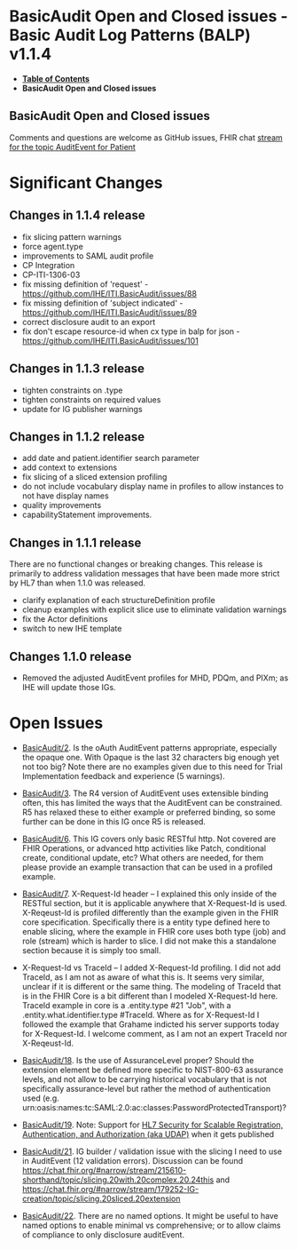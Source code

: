 # BasicAudit Open and Closed issues - Basic Audit Log Patterns (BALP) v1.1.4

* [**Table of Contents**](toc.md)
* **BasicAudit Open and Closed issues**

## BasicAudit Open and Closed issues

Comments and questions are welcome as GitHub issues, FHIR chat [stream for the topic AuditEvent for Patient](https://chat.fhir.org/#narrow/stream/179247-Security-and.20Privacy/topic/AuditEvent.20for.20Patient)

# Significant Changes

## Changes in 1.1.4 release

* fix slicing pattern warnings
* force agent.type
* improvements to SAML audit profile
* CP Integration
* CP-ITI-1306-03
* fix missing definition of 'request' - https://github.com/IHE/ITI.BasicAudit/issues/88
* fix missing definition of 'subject indicated' - https://github.com/IHE/ITI.BasicAudit/issues/89
* correct disclosure audit to an export
* fix don't escape resource-id when cx type in balp for json - https://github.com/IHE/ITI.BasicAudit/issues/101

## Changes in 1.1.3 release

* tighten constraints on .type
* tighten constraints on required values
* update for IG publisher warnings

## Changes in 1.1.2 release

* add date and patient.identifier search parameter
* add context to extensions
* fix slicing of a sliced extension profiling
* do not include vocabulary display name in profiles to allow instances to not have display names
* quality improvements
* capabilityStatement improvements.

## Changes in 1.1.1 release

There are no functional changes or breaking changes. This release is primarily to address validation messages that have been made more strict by HL7 than when 1.1.0 was released.

* clarify explanation of each structureDefinition profile
* cleanup examples with explicit slice use to eliminate validation warnings
* fix the Actor definitions
* switch to new IHE template

## Changes 1.1.0 release

* Removed the adjusted AuditEvent profiles for MHD, PDQm, and PIXm; as IHE will update those IGs.

# Open Issues

* [BasicAudit/2](https://github.com/IHE/ITI.BasicAudit/issues/41). Is the oAuth AuditEvent patterns appropriate, especially the opaque one. With Opaque is the last 32 characters big enough yet not too big? Note there are no examples given due to this need for Trial Implementation feedback and experience (5 warnings).
* [BasicAudit/3](https://github.com/IHE/ITI.BasicAudit/issues/42). The R4 version of AuditEvent uses extensible binding often, this has limited the ways that the AuditEvent can be constrained. R5 has relaxed these to either example or preferred binding, so some further can be done in this IG once R5 is released.
* [BasicAudit/6](https://github.com/IHE/ITI.BasicAudit/issues/45). This IG covers only basic RESTful http. Not covered are FHIR Operations, or advanced http activities like Patch, conditional create, conditional update, etc? What others are needed, for them please provide an example transaction that can be used in a profiled example.
* [BasicAudit/7](https://github.com/IHE/ITI.BasicAudit/issues/46). X-Request-Id header – I explained this only inside of the RESTful section, but it is applicable anywhere that X-Request-Id is used. X-Reqeust-Id is profiled differently than the example given in the FHIR core specification. Specifically there is a entity type defined here to enable slicing, where the example in FHIR core uses both type (job) and role (stream) which is harder to slice. I did not make this a standalone section because it is simply too small. 
* X-Request-Id vs TraceId – I added X-Request-Id profiling. I did not add TraceId, as I am not as aware of what this is. It seems very similar, unclear if it is different or the same thing. The modeling of TraceId that is in the FHIR Core is a bit different than I modeled X-Request-Id here. TraceId example in core is a .entity.type #21 "Job", with a .entity.what.identifier.type #TraceId. Where as for X-Request-Id I followed the example that Grahame indicted his server supports today for X-Request-Id. I welcome comment, as I am not an expert TraceId nor X-Reqeust-Id.
 
* [BasicAudit/18](https://github.com/IHE/ITI.BasicAudit/issues/55). Is the use of AssuranceLevel proper? Should the extension element be defined more specific to NIST-800-63 assurance levels, and not allow to be carrying historical vocabulary that is not specifically assurance-level but rather the method of authentication used (e.g. urn:oasis:names:tc:SAML:2.0:ac:classes:PasswordProtectedTransport)?
* [BasicAudit/19](https://github.com/IHE/ITI.BasicAudit/issues/56). Note: Support for [HL7 Security for Scalable Registration, Authentication, and Authorization (aka UDAP)](http://hl7.org/fhir/us/udap-security/history.html) when it gets published
* [BasicAudit/21](https://github.com/IHE/ITI.BasicAudit/issues/37). IG builder / validation issue with the slicing I need to use in AuditEvent (12 validation errors). Discussion can be found https://chat.fhir.org/#narrow/stream/215610-shorthand/topic/slicing.20with.20complex.20.24this and https://chat.fhir.org/#narrow/stream/179252-IG-creation/topic/slicing.20sliced.20extension
* [BasicAudit/22](https://github.com/IHE/ITI.BasicAudit/issues/60). There are no named options. It might be useful to have named options to enable minimal vs comprehensive; or to allow claims of compliance to only disclosure auditEvent.


